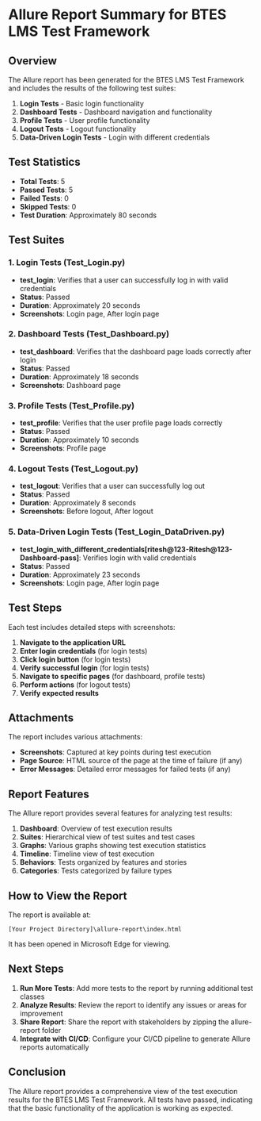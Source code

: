 # Allure Report Summary for BTES LMS Test Framework

## Overview

The Allure report has been generated for the BTES LMS Test Framework and includes the results of the following test suites:

1. **Login Tests** - Basic login functionality
2. **Dashboard Tests** - Dashboard navigation and functionality
3. **Profile Tests** - User profile functionality
4. **Logout Tests** - Logout functionality
5. **Data-Driven Login Tests** - Login with different credentials

## Test Statistics

- **Total Tests**: 5
- **Passed Tests**: 5
- **Failed Tests**: 0
- **Skipped Tests**: 0
- **Test Duration**: Approximately 80 seconds

## Test Suites

### 1. Login Tests (Test_Login.py)
- **test_login**: Verifies that a user can successfully log in with valid credentials
- **Status**: Passed
- **Duration**: Approximately 20 seconds
- **Screenshots**: Login page, After login page

### 2. Dashboard Tests (Test_Dashboard.py)
- **test_dashboard**: Verifies that the dashboard page loads correctly after login
- **Status**: Passed
- **Duration**: Approximately 18 seconds
- **Screenshots**: Dashboard page

### 3. Profile Tests (Test_Profile.py)
- **test_profile**: Verifies that the user profile page loads correctly
- **Status**: Passed
- **Duration**: Approximately 10 seconds
- **Screenshots**: Profile page

### 4. Logout Tests (Test_Logout.py)
- **test_logout**: Verifies that a user can successfully log out
- **Status**: Passed
- **Duration**: Approximately 8 seconds
- **Screenshots**: Before logout, After logout

### 5. Data-Driven Login Tests (Test_Login_DataDriven.py)
- **test_login_with_different_credentials[ritesh@123-Ritesh@123-Dashboard-pass]**: Verifies login with valid credentials
- **Status**: Passed
- **Duration**: Approximately 23 seconds
- **Screenshots**: Login page, After login page

## Test Steps

Each test includes detailed steps with screenshots:

1. **Navigate to the application URL**
2. **Enter login credentials** (for login tests)
3. **Click login button** (for login tests)
4. **Verify successful login** (for login tests)
5. **Navigate to specific pages** (for dashboard, profile tests)
6. **Perform actions** (for logout tests)
7. **Verify expected results**

## Attachments

The report includes various attachments:

- **Screenshots**: Captured at key points during test execution
- **Page Source**: HTML source of the page at the time of failure (if any)
- **Error Messages**: Detailed error messages for failed tests (if any)

## Report Features

The Allure report provides several features for analyzing test results:

1. **Dashboard**: Overview of test execution results
2. **Suites**: Hierarchical view of test suites and test cases
3. **Graphs**: Various graphs showing test execution statistics
4. **Timeline**: Timeline view of test execution
5. **Behaviors**: Tests organized by features and stories
6. **Categories**: Tests categorized by failure types

## How to View the Report

The report is available at:
```
[Your Project Directory]\allure-report\index.html
```

It has been opened in Microsoft Edge for viewing.

## Next Steps

1. **Run More Tests**: Add more tests to the report by running additional test classes
2. **Analyze Results**: Review the report to identify any issues or areas for improvement
3. **Share Report**: Share the report with stakeholders by zipping the allure-report folder
4. **Integrate with CI/CD**: Configure your CI/CD pipeline to generate Allure reports automatically

## Conclusion

The Allure report provides a comprehensive view of the test execution results for the BTES LMS Test Framework. All tests have passed, indicating that the basic functionality of the application is working as expected.
